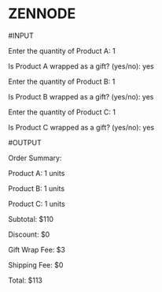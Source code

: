 # ZENNODE

#INPUT

Enter the quantity of Product A: 1

Is Product A wrapped as a gift? (yes/no): yes

Enter the quantity of Product B: 1

Is Product B wrapped as a gift? (yes/no): yes

Enter the quantity of Product C: 1

Is Product C wrapped as a gift? (yes/no): yes

#OUTPUT

Order Summary:

Product A: 1 units

Product B: 1 units

Product C: 1 units

Subtotal: $110

Discount: $0

Gift Wrap Fee: $3

Shipping Fee: $0

Total: $113
